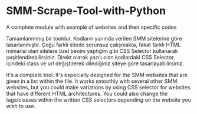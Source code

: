 # SMM-Scrape-Tool-with-Python
A complete module with example of websites and their specific codes

Tamamlanmmış bir tooldur. Kodların yanında verilen SMM sitelerine göre tasarlanmıştır. Çoğu farklı sitede sorunsuz çalışmakta, fakat
farklı HTML mimarisi olan sitelere özel benim yaptığım gibi CSS Selector kullanarak çeşitlendirebilirsiniz. Direkt olarak yazılı olan
kodlardaki CSS Selector içindeki class ve url değiştirerek dilediğiniz siteye göre tasarlayabilirsiniz.

It's a complete tool. It's especially designed for the SMM websites that are given in a list within the file. It works smoothly
with several other SMM websites, but you could make variations by using CSS selector for websites that have different HTML architectures. 
You could also change the tags/classes within the written CSS selectors depending on the website you wish to use.
